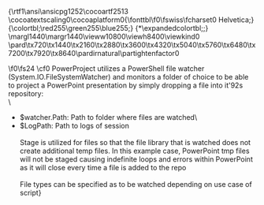{\rtf1\ansi\ansicpg1252\cocoartf2513
\cocoatextscaling0\cocoaplatform0{\fonttbl\f0\fswiss\fcharset0 Helvetica;}
{\colortbl;\red255\green255\blue255;}
{\*\expandedcolortbl;;}
\margl1440\margr1440\vieww10800\viewh8400\viewkind0
\pard\tx720\tx1440\tx2160\tx2880\tx3600\tx4320\tx5040\tx5760\tx6480\tx7200\tx7920\tx8640\pardirnatural\partightenfactor0

\f0\fs24 \cf0 PowerProject utilizes a PowerShell file watcher (System.IO.FileSystemWatcher) and monitors a folder of choice to be able to project a PowerPoint presentation by simply dropping a file into it\'92s repository:\
\
* $watcher.Path: Path to folder where files are watched\
* $LogPath: Path to logs of session\
\
Stage is utilized for files so that the file library that is watched does not create additional temp files. In this example case, PowerPoint tmp files will not be staged causing indefinite loops and errors within PowerPoint as it will close every time a file is added to the repo\
\
File types can be specified as to be watched depending on use case of script}